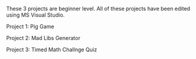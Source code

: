 These 3 projects are beginner level. All of these projects have been edited using MS Visual Studio.

Project 1: Pig Game

Project 2: Mad Libs Generator

Project 3: Timed Math Challnge Quiz
